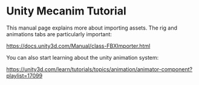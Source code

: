 # Unity Mecanim Tutorial

This manual page explains more about importing assets. The rig and animations tabs are particularly important:

https://docs.unity3d.com/Manual/class-FBXImporter.html

You can also start learning about the unity animation system:

https://unity3d.com/learn/tutorials/topics/animation/animator-component?playlist=17099
